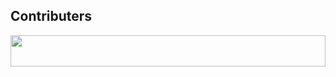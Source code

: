 ## Contributers
<img src="https://contrib.rocks/image?repo=nintrealab/nintrea.website" width="100%" height="50"/>
